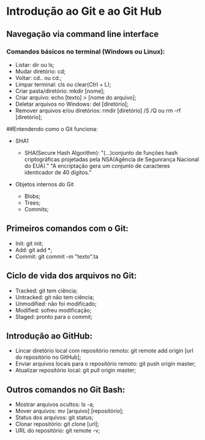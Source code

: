 # Introdução ao Git e ao Git Hub
## Navegação via command line interface
### Comandos básicos no terminal (Windows ou Linux):
- Listar: dir ou ls;
- Mudar diretório: cd;
- Voltar: cd.. ou cd.;
- Limpar terminal: cls ou clear(Ctrl + L);
- Criar pasta/diretório: mkdir [nome];
- Criar arquivo: echo [texto] > [nome do arquivo];
- Deletar arquivos no Windows: del [diretório];
- Remover arquivos e/ou diretórios: rmdir [diretório] /S /Q ou rm -rf [diretório];

##Entendendo como o Git funciona:
 
- SHA1
	- SHA(Secure Hash Algorithm): "(...)conjunto de funções hash criptográficas projetadas pela NSA(Agência de Segunrança Nacional do EUA)."
		"A encriptação gera um conjunto de caracteres identicador de 40 dígitos."

- Objetos internos do Git
	- Blobs;
	- Trees;
	- Commits;

## Primeiros comandos com o Git:
- Init: git init;
- Add: git add *;
- Commit: git commit -m "texto".ta

## Ciclo de vida dos arquivos no Git:
- Tracked: git tem ciência;
- Untracked: git não tem ciência;
- Unmodified: não foi modificado;
- Modified: sofreu modificação;
- Staged: pronto para o commit;

## Introdução ao GitHub:
- Lincar diretório local com repositório remoto: git remote add origin [url do repositório no GitHub];
- Enviar arquivos locais para o repositório remoto: git push origin master;
- Atualizar repositório local: git pull origin master;

## Outros comandos no Git Bash: 
- Mostrar arquivos ocultos: ls -a;
- Mover arquivos: mv [arquivo] [repositório];
- Status dos arquivos: git status;
- Clonar repositório: git clone [url];
- URL do repositório: git remote -v;




  

